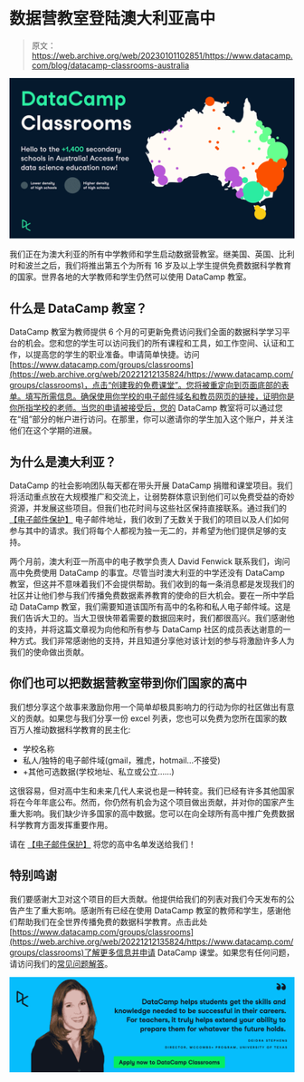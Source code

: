 # 数据营教室登陆澳大利亚高中

> 原文：<https://web.archive.org/web/20230101102851/https://www.datacamp.com/blog/datacamp-classrooms-australia>

![16x9.png](img/61ee19e3ca3c84ffab2366aac0e59457.png)

我们正在为澳大利亚的所有中学教师和学生启动数据营教室。继美国、英国、比利时和波兰之后，我们将推出第五个为所有 16 岁及以上学生提供免费数据科学教育的国家。世界各地的大学教师和学生仍然可以使用 DataCamp 教室。

## 什么是 DataCamp 教室？

DataCamp 教室为教师提供 6 个月的可更新免费访问我们全面的数据科学学习平台的机会。您和您的学生可以访问我们的所有课程和工具，如工作空间、认证和工作，以提高您的学生的职业准备。申请简单快捷。访问[https://www.datacamp.com/groups/classrooms](https://web.archive.org/web/20221212135824/https://www.datacamp.com/groups/classrooms)，点击“创建我的免费课堂”。您将被重定向到页面底部的表单。填写所需信息。确保使用你学校的电子邮件域名和教员网页的链接，证明你是你所指学校的老师。当您的申请被接受后，您的 DataCamp 教室将可以通过您在“组”部分的帐户进行访问。在那里，你可以邀请你的学生加入这个账户，并关注他们在这个学期的进展。

## 为什么是澳大利亚？

DataCamp 的社会影响团队每天都在带头开展 DataCamp 捐赠和课堂项目。我们将活动重点放在大规模推广和交流上，让弱势群体意识到他们可以免费受益的奇妙资源，并发展这些项目。但我们也花时间与这些社区保持直接联系。通过我们的 [【电子邮件保护】](/web/20221212135824/https://www.datacamp.com/cdn-cgi/l/email-protection#88ece7e6e9fcedfbc8ece9fce9ebe9e5f8a6ebe7e5) 电子邮件地址，我们收到了无数关于我们的项目以及人们如何参与其中的请求。我们将每个人都视为独一无二的，并希望为他们提供足够的支持。

两个月前，澳大利亚一所高中的电子教学负责人 David Fenwick 联系我们，询问高中免费使用 DataCamp 的事宜。尽管当时澳大利亚的中学还没有 DataCamp 教室，但这并不意味着我们不会提供帮助。我们收到的每一条消息都是发现我们的社区并让他们参与我们传播免费数据素养教育的使命的巨大机会。要在一所中学启动 DataCamp 教室，我们需要知道该国所有高中的名称和私人电子邮件域。这是我们告诉大卫的。当大卫很快带着需要的数据回来时，我们都很高兴。我们感谢他的支持，并将这篇文章视为向他和所有参与 DataCamp 社区的成员表达谢意的一种方式。我们非常感谢他的支持，并且知道分享他对该计划的参与将激励许多人为我们的使命做出贡献。

## 你们也可以把数据营教室带到你们国家的高中

我们想分享这个故事来激励你用一个简单却极具影响力的行动为你的社区做出有意义的贡献。如果您与我们分享一份 excel 列表，您也可以免费为您所在国家的数百万人推动数据科学教育的民主化:

*   学校名称
*   私人/独特的电子邮件域(gmail，雅虎，hotmail…不接受)
*   +其他可选数据(学校地址、私立或公立……)

这很容易，但对高中生和未来几代人来说也是一种转变。我们已经有许多其他国家将在今年年底公布。然而，你仍然有机会为这个项目做出贡献，并对你的国家产生重大影响。我们缺少许多国家的高中数据。您可以在向全球所有高中推广免费数据科学教育方面发挥重要作用。

请在 [【电子邮件保护】](/web/20221212135824/https://www.datacamp.com/cdn-cgi/l/email-protection#7612191817021305361217021715171b065815191b) 将您的高中名单发送给我们！

## 特别鸣谢

我们要感谢大卫对这个项目的巨大贡献。他提供给我们的列表对我们今天发布的公告产生了重大影响。感谢所有已经在使用 DataCamp 教室的教师和学生，感谢他们帮助我们在全世界传播免费的数据科学教育。点击此处[https://www.datacamp.com/groups/classrooms](https://web.archive.org/web/20221212135824/https://www.datacamp.com/groups/classrooms)了解更多信息并申请 DataCamp 课堂。如果您有任何问题，请访问我们的[常见问题解答](https://web.archive.org/web/20221212135824/https://support.datacamp.com/hc/en-us/articles/4407010316823-DataCamp-Classrooms-Frequently-Asked-Questions#h_01FDWVAV89SDFMQMEGH7M9ZE19)。

[![AmandaWade_Testimonial_SocialAd (11).png](img/86c77d56f1cc89bde19e2579d7e4b5bf.png)](https://web.archive.org/web/20221212135824/https://www.datacamp.com/groups/classrooms)